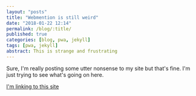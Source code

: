 ```yaml
---
layout: "posts"
title: "Webmention is still weird"
date: "2018-01-22 12:14"
permalink: /blog/:title/
published: true
categories: [blog, pwa, jekyll]
tags: [pwa, jekyll]
abstract: This is strange and frustrating
---
```


Sure, I'm really posting some utter nonsense to my site but that's fine. I'm just trying to see what's going on here.

[I'm linking to this site](https://pwa-jekyll-starter.netlify.com/posts/blog/this-is-a-test/)
